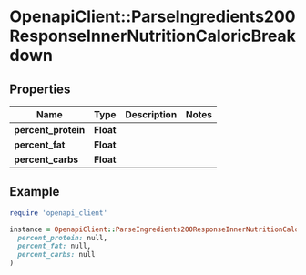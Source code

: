 # OpenapiClient::ParseIngredients200ResponseInnerNutritionCaloricBreakdown

## Properties

| Name | Type | Description | Notes |
| ---- | ---- | ----------- | ----- |
| **percent_protein** | **Float** |  |  |
| **percent_fat** | **Float** |  |  |
| **percent_carbs** | **Float** |  |  |

## Example

```ruby
require 'openapi_client'

instance = OpenapiClient::ParseIngredients200ResponseInnerNutritionCaloricBreakdown.new(
  percent_protein: null,
  percent_fat: null,
  percent_carbs: null
)
```

